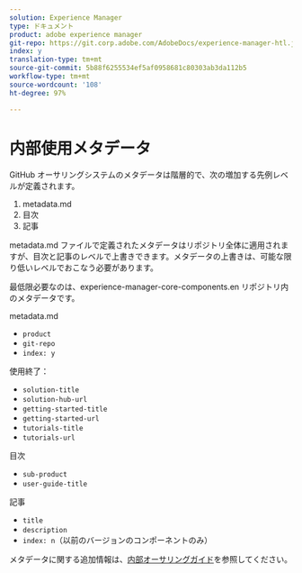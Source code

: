 ```yaml
---
solution: Experience Manager
type: ドキュメント
product: adobe experience manager
git-repo: https://git.corp.adobe.com/AdobeDocs/experience-manager-htl.ja-JP
index: y
translation-type: tm+mt
source-git-commit: 5b88f6255534ef5af0958681c80303ab3da112b5
workflow-type: tm+mt
source-wordcount: '108'
ht-degree: 97%

---
```



# 内部使用メタデータ

GitHub オーサリングシステムのメタデータは階層的で、次の増加する先例レベルが定義されます。

1. metadata.md
1. 目次
1. 記事

metadata.md ファイルで定義されたメタデータはリポジトリ全体に適用されますが、目次と記事のレベルで上書きできます。メタデータの上書きは、可能な限り低いレベルでおこなう必要があります。

最低限必要なのは、experience-manager-core-components.en リポジトリ内のメタデータです。

metadata.md

* `product`
* `git-repo`
* `index: y`

使用終了：

* `solution-title`
* `solution-hub-url`
* `getting-started-title`
* `getting-started-url`
* `tutorials-title`
* `tutorials-url`

目次

* `sub-product`
* `user-guide-title`

記事

* `title`
* `description`
* `index: n`（以前のバージョンのコンポーネントのみ）

メタデータに関する追加情報は、[内部オーサリングガイド](https://docs.adobe.com/help/ja-JP/collaborative-doc-instructions/collaboration-guide/markdown/metadata.html#solution-metadata)を参照してください。

